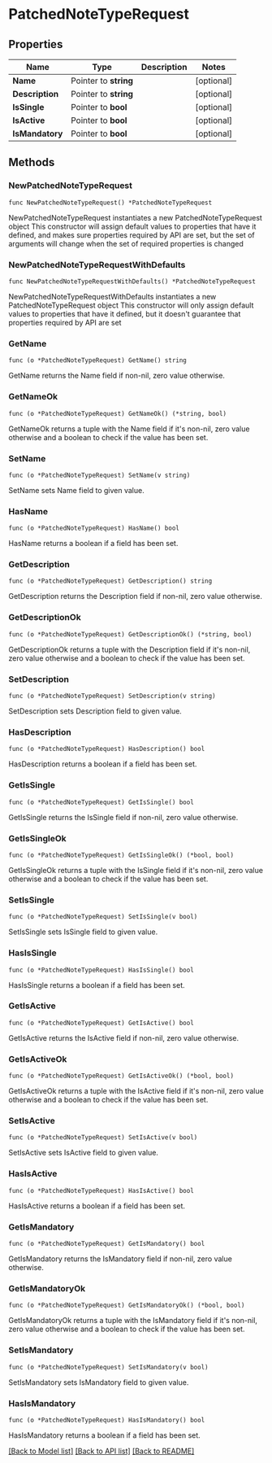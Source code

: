 # PatchedNoteTypeRequest

## Properties

Name | Type | Description | Notes
------------ | ------------- | ------------- | -------------
**Name** | Pointer to **string** |  | [optional] 
**Description** | Pointer to **string** |  | [optional] 
**IsSingle** | Pointer to **bool** |  | [optional] 
**IsActive** | Pointer to **bool** |  | [optional] 
**IsMandatory** | Pointer to **bool** |  | [optional] 

## Methods

### NewPatchedNoteTypeRequest

`func NewPatchedNoteTypeRequest() *PatchedNoteTypeRequest`

NewPatchedNoteTypeRequest instantiates a new PatchedNoteTypeRequest object
This constructor will assign default values to properties that have it defined,
and makes sure properties required by API are set, but the set of arguments
will change when the set of required properties is changed

### NewPatchedNoteTypeRequestWithDefaults

`func NewPatchedNoteTypeRequestWithDefaults() *PatchedNoteTypeRequest`

NewPatchedNoteTypeRequestWithDefaults instantiates a new PatchedNoteTypeRequest object
This constructor will only assign default values to properties that have it defined,
but it doesn't guarantee that properties required by API are set

### GetName

`func (o *PatchedNoteTypeRequest) GetName() string`

GetName returns the Name field if non-nil, zero value otherwise.

### GetNameOk

`func (o *PatchedNoteTypeRequest) GetNameOk() (*string, bool)`

GetNameOk returns a tuple with the Name field if it's non-nil, zero value otherwise
and a boolean to check if the value has been set.

### SetName

`func (o *PatchedNoteTypeRequest) SetName(v string)`

SetName sets Name field to given value.

### HasName

`func (o *PatchedNoteTypeRequest) HasName() bool`

HasName returns a boolean if a field has been set.

### GetDescription

`func (o *PatchedNoteTypeRequest) GetDescription() string`

GetDescription returns the Description field if non-nil, zero value otherwise.

### GetDescriptionOk

`func (o *PatchedNoteTypeRequest) GetDescriptionOk() (*string, bool)`

GetDescriptionOk returns a tuple with the Description field if it's non-nil, zero value otherwise
and a boolean to check if the value has been set.

### SetDescription

`func (o *PatchedNoteTypeRequest) SetDescription(v string)`

SetDescription sets Description field to given value.

### HasDescription

`func (o *PatchedNoteTypeRequest) HasDescription() bool`

HasDescription returns a boolean if a field has been set.

### GetIsSingle

`func (o *PatchedNoteTypeRequest) GetIsSingle() bool`

GetIsSingle returns the IsSingle field if non-nil, zero value otherwise.

### GetIsSingleOk

`func (o *PatchedNoteTypeRequest) GetIsSingleOk() (*bool, bool)`

GetIsSingleOk returns a tuple with the IsSingle field if it's non-nil, zero value otherwise
and a boolean to check if the value has been set.

### SetIsSingle

`func (o *PatchedNoteTypeRequest) SetIsSingle(v bool)`

SetIsSingle sets IsSingle field to given value.

### HasIsSingle

`func (o *PatchedNoteTypeRequest) HasIsSingle() bool`

HasIsSingle returns a boolean if a field has been set.

### GetIsActive

`func (o *PatchedNoteTypeRequest) GetIsActive() bool`

GetIsActive returns the IsActive field if non-nil, zero value otherwise.

### GetIsActiveOk

`func (o *PatchedNoteTypeRequest) GetIsActiveOk() (*bool, bool)`

GetIsActiveOk returns a tuple with the IsActive field if it's non-nil, zero value otherwise
and a boolean to check if the value has been set.

### SetIsActive

`func (o *PatchedNoteTypeRequest) SetIsActive(v bool)`

SetIsActive sets IsActive field to given value.

### HasIsActive

`func (o *PatchedNoteTypeRequest) HasIsActive() bool`

HasIsActive returns a boolean if a field has been set.

### GetIsMandatory

`func (o *PatchedNoteTypeRequest) GetIsMandatory() bool`

GetIsMandatory returns the IsMandatory field if non-nil, zero value otherwise.

### GetIsMandatoryOk

`func (o *PatchedNoteTypeRequest) GetIsMandatoryOk() (*bool, bool)`

GetIsMandatoryOk returns a tuple with the IsMandatory field if it's non-nil, zero value otherwise
and a boolean to check if the value has been set.

### SetIsMandatory

`func (o *PatchedNoteTypeRequest) SetIsMandatory(v bool)`

SetIsMandatory sets IsMandatory field to given value.

### HasIsMandatory

`func (o *PatchedNoteTypeRequest) HasIsMandatory() bool`

HasIsMandatory returns a boolean if a field has been set.


[[Back to Model list]](../README.md#documentation-for-models) [[Back to API list]](../README.md#documentation-for-api-endpoints) [[Back to README]](../README.md)


